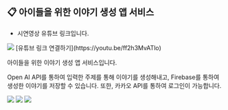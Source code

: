 ## 📋 아이들을 위한 이야기 생성 앱 서비스

- 시연영상 유튜브 링크입니다.
<img src="https://img.shields.io/badge/YouTube-FF0000?style=for-the-badge&logo=youtube&logoColor=white">
[유튜브 링크 연결하기](https://youtu.be/ff2h3MvATlo)


아이들을 위한 이야기 생성 앱 서비스입니다.


Open AI API를 통하여 입력한 주제를 통해 이야기를 생성해내고, Firebase를 통하여 생성한 이야기를 저장할 수 있습니다.
또한, 카카오 API를 통하여 로그인이 가능합니다.

<img src="https://img.shields.io/badge/Firebase-039BE5?style=for-the-badge&logo=Firebase&logoColor=white">
<img src="https://img.shields.io/badge/Kakao-#FFCD00?style=for-the-badge&logo=kakao&logoColor=white">
<img src="https://img.shields.io/badge/openAI-#412991?style=for-the-badge&logo=openai&logoColor=white">
